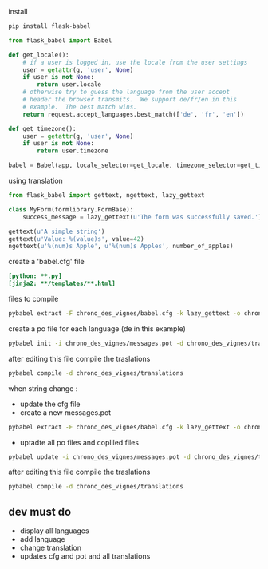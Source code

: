 install
``` bash
pip install flask-babel
```
```python
from flask_babel import Babel

def get_locale():
    # if a user is logged in, use the locale from the user settings
    user = getattr(g, 'user', None)
    if user is not None:
        return user.locale
    # otherwise try to guess the language from the user accept
    # header the browser transmits.  We support de/fr/en in this
    # example.  The best match wins.
    return request.accept_languages.best_match(['de', 'fr', 'en'])

def get_timezone():
    user = getattr(g, 'user', None)
    if user is not None:
        return user.timezone

babel = Babel(app, locale_selector=get_locale, timezone_selector=get_timezone)
```

using translation 

```python
from flask_babel import gettext, ngettext, lazy_gettext

class MyForm(formlibrary.FormBase):
    success_message = lazy_gettext(u'The form was successfully saved.')

gettext(u'A simple string')
gettext(u'Value: %(value)s', value=42)
ngettext(u'%(num)s Apple', u'%(num)s Apples', number_of_apples)
```

create a 'babel.cfg' file
```cfg
[python: **.py]
[jinja2: **/templates/**.html]
```
files to compile

```bash
pybabel extract -F chrono_des_vignes/babel.cfg -k lazy_gettext -o chrono_des_vignes/messages.pot .
```

create a po file for each language (de in this example)
```bash
pybabel init -i chrono_des_vignes/messages.pot -d chrono_des_vignes/translations -l de
```

after editing this file compile the traslations
```bash
pybabel compile -d chrono_des_vignes/translations
```

when string change :

* update the cfg file
* create a new messages.pot
```bash
pybabel extract -F chrono_des_vignes/babel.cfg -k lazy_gettext -o chrono_des_vignes/messages.pot .
```
* uptadte all po files and copliled files
```bash
pybabel update -i chrono_des_vignes/messages.pot -d chrono_des_vignes/translations
```

after editing this file compile the traslations
```bash
pybabel compile -d chrono_des_vignes/translations
```


## dev must do 

* display all languages
* add language
* change translation
* updates cfg and pot and all translations
